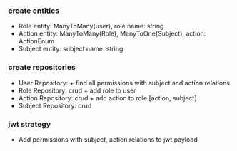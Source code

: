 ### create entities
<ul>
<li>Role entity: ManyToMany(user), role name: string</li>
<li>Action entity: ManyToMany(Role), ManyToOne(Subject), action: ActionEnum</li>
<li>Subject entity: subject name: string</li>
</ul>

### create repositories
<ul>
<li>User Repository: + find all permissions with subject and action relations</li>
<li>Role Repository: crud + add role to user</li>
<li>Action Repository: crud + add action to role [action, subject]</li>
<li>Subject Repository: crud</li>
</ul>

### jwt strategy

<ul>
<li>Add permissions with subject, action relations to jwt payload</li>
</ul>
